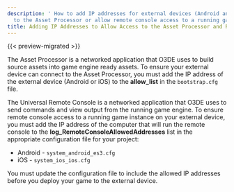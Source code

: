```yaml
---
description: ' How to add IP addresses for external devices (Android and iOS) to connect
  to the Asset Processor or allow remote console access to a running game instance. '
title: Adding IP Addresses to Allow Access to the Asset Processor and Remote Console
---
```


{{< preview-migrated >}}

The Asset Processor is a networked application that O3DE uses to build source assets into game engine ready assets. To ensure your external device can connect to the Asset Processor, you must add the IP address of the external device \(Android or iOS\) to the **allow\_list** in the `bootstrap.cfg` file.

The Universal Remote Console is a networked application that O3DE uses to send commands and view output from the running game engine. To ensure remote console access to a running game instance on your external device, you must add the IP address of the computer that will run the remote console to the **log\_RemoteConsoleAllowedAddresses** list in the appropriate configuration file for your project:

+ Android - `system_android_es3.cfg`
+ iOS - `system_ios_ios.cfg`

You must update the configuration file to include the allowed IP addresses before you deploy your game to the external device.

